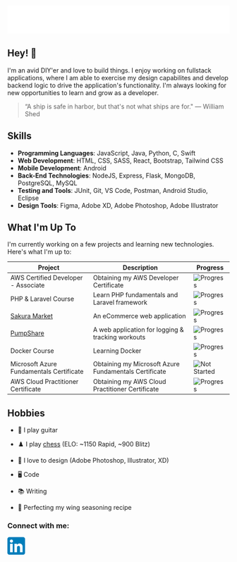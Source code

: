 <div align="center">
  <img src="git_headerGradient.svg"/>
</div>

## Hey! 👋

I'm an avid DIY'er and love to build things. I enjoy working on fullstack applications, where I am able to exercise my design capabilites and develop backend logic to drive the application's functionality. I'm always looking for new opportunities to learn and grow as a developer.

> “A ship is safe in harbor, but that's not what ships are for." — William Shed

## Skills

- **Programming Languages**: JavaScript, Java, Python, C, Swift
- **Web Development**: HTML, CSS, SASS, React, Bootstrap, Tailwind CSS
- **Mobile Development**: Android
- **Back-End Technologies**: NodeJS, Express, Flask, MongoDB, PostgreSQL, MySQL
- **Testing and Tools**: JUnit, Git, VS Code, Postman, Android Studio, Eclipse
- **Design Tools**: Figma, Adobe XD, Adobe Photoshop, Adobe Illustrator

## What I'm Up To

I'm currently working on a few projects and learning new technologies. Here's what I'm up to:

| Project                                                      | Description                                           | Progress                                                                |
| ------------------------------------------------------------ | ----------------------------------------------------- | ----------------------------------------------------------------------- |
| AWS Certified Developer - Associate                          | Obtaining my AWS Developer Certificate                | ![Progress](https://progress-bar.dev/0/?scale=100&width=150&suffix=%)   |
| PHP & Laravel Course                                         | Learn PHP fundamentals and Laravel framework          | ![Progress](https://progress-bar.dev/5/?scale=100&width=150&suffix=%)   |
| [Sakura Market](https://github.com/fredschuck/sakura-market) | An eCommerce web application                          | ![Progress](https://progress-bar.dev/82/?scale=100&width=150&suffix=%)  |
| [PumpShare](https://github.com/lukesnc/pumpshare)            | A web application for logging & tracking workouts     | ![Progress](https://progress-bar.dev/58/?scale=100&width=150&suffix=%)  |
| Docker Course                                                | Learning Docker                                       | ![Progress](https://progress-bar.dev/80/?scale=100&width=150&suffix=%)  |
| Microsoft Azure Fundamentals Certificate                     | Obtaining my Microsoft Azure Fundamentals Certificate | ![Not Started](https://img.shields.io/badge/not%20started-5A5A5A)       |
| AWS Cloud Practitioner Certificate                           | Obtaining my AWS Cloud Practitioner Certificate       | ![Progress](https://progress-bar.dev/100/?scale=100&width=150&suffix=%) |

<!-- > To learn more about what I've already worked on, check out my [progress tracker](). -->

## Hobbies

- 🎸 I play guitar

- ♟️ I play [chess](https://www.chess.com/member/fredschuck) (ELO: ~1150 Rapid, ~900 Blitz)

- 🎨 I love to design (Adobe Photoshop, Illustrator, XD)

- 🖥️ Code

- 📚 Writing

- 🍗 Perfecting my wing seasoning recipe

<h3 align="left">Connect with me:</h3>
<p align="left">
<a href="https://linkedin.com/in/fredschuck" target="blank">
 <img src="LinkedIn_icon.svg" width="40"/>
 </a>
</p>

<!-- <div align="center">
  <br><br>
  <img src="honest-work.jpg" width="40%" />
</div> -->

